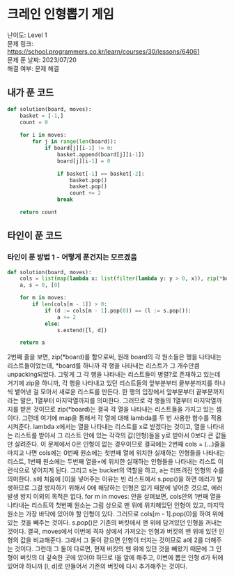 # 크레인 인형뽑기 게임

난이도: Level 1  
문제 링크: https://school.programmers.co.kr/learn/courses/30/lessons/64061  
문제 푼 날짜: 2023/07/20  
해결 여부: 문제 해결  
 
## 내가 푼 코드

```python
def solution(board, moves):
    basket = [-1,]
    count = 0
    
    for i in moves:
        for j in range(len(board)):
            if board[j][i-1] != 0:
                basket.append(board[j][i-1])
                board[j][i-1] = 0

                if basket[-1] == basket[-2]:
                    basket.pop()
                    basket.pop()
                    count += 2
                break

    return count
```

## 타인이 푼 코드

### 타인이 푼 방법 1 - 어떻게 푼건지는 모르겠음

```python
def solution(board, moves):
    cols = list(map(lambda x: list(filter(lambda y: y > 0, x)), zip(*board)))
    a, s = 0, [0]

    for m in moves:
        if len(cols[m - 1]) > 0:
            if (d := cols[m - 1].pop(0)) == (l := s.pop()):
                a += 2
            else:
                s.extend([l, d])

    return a
```

2번째 줄을 보면, zip(*board)를 함으로써, 원래 board의 각 원소들은 행을 나타내는 리스트들이었는데, *board를 하니까 각 행을 나타내는 리스트가 그 개수만큼 unpacking되었다. 그렇게 그 각 행을 나타내는 리스트들이 병렬?로 존재하고 있는데 거기에 zip을 하니까, 각 행을 나타내고 있던 리스트들의 앞부분부터 끝부분까지를 하나씩 뱉어낸 걸 모아서 새로운 리스트를 만든다. 한 행의 입장에서 앞부분부터 끝부분까지라는 말은, 1열부터 마지막열까지를 의미한다. 그러므로 각 행들의 1열부터 마지막열까지를 받은 것이므로 zip(*board)는 결국 각 열을 나타내는 리스트들을 가지고 있는 셈이다. 그런데 여기에 map을 통해서 각 열에 대해 lambda를 두 번 사용한 함수를 적용시켜준다. lambda x에서는 열을 나타내는 리스트를 x로 받겠다는 것이고, 열을 나타내는 리스트를 받아서 그 리스트 안에 있는 각각의 값(인형)들을 y로 받아서 0보다 큰 값들만 살려준다. 이 문제에서 0은 인형이 없는 경우이므로 결국에는 2번째 cols = (...)줄을 마치고 나면 cols에는 0번째 원소에는 첫번째 열에 위치한 실재하는 인형들을 나타내는 리스트, 1번째 원소에는 두번째 열을=에 위치한 실재하는 인형들을 나타내는 리스트 이런식으로 넣어지게 된다. 그리고 s는 bucket의 역할을 하고, a는 터뜨려진 인형의 수를 의미한다. s에 처음에 [0]을 넣어주는 이유는 빈 리스트에서 s.pop()을 하면 에러가 발생하므로 그걸 방지하기 위해서 0에 해당하는 인형은 없기 때문에 넣어준 것으로, 에러 발생 방지 이외의 목적은 없다. for m in moves: 안을 살펴보면, cols안의 1번째 열을 나타내는 리스트의 첫번째 원소는 그림 상으로 맨 위에 위치해있던 인형이 있고, 마지막 원소는 가장 바닥에 있어야 할 인형이 있다. 그러므로 cols[m - 1].pop(0)을 하여 위에 있는 것을 빼주는 것이다. s.pop()은 기존의 버킷에서 맨 위에 담겨있던 인형을 꺼내는 것이다. 결국, moves에서 이번에 격자 상에서 가져오는 인형과 버킷의 맨 위에 있던 인형의 값을 비교해준다. 그래서 그 둘이 같으면 인형이 터지는 것이므로 a에 2를 더해주는 것이다. 그런데 그 둘이 다르면, 현재 버킷의 맨 위에 있던 것을 빼왔기 때문에 그 인형이 버킷의 더 깊숙한 곳에 있어야 하므로 l을 앞에 해주고, 이번에 뽑은 인형 d가 뒤에 있어야 하니까 [l, d]로 만들어서 기존의 버킷에 다시 추가해주는 것이다.
